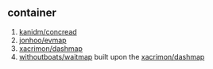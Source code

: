 ## container
 1. [kanidm/concread](https://github.com/kanidm/concread)
 2. [jonhoo/evmap](https://github.com/jonhoo/evmap)
 3. [xacrimon/dashmap]
 4. [withoutboats/waitmap](https://github.com/withoutboats/waitmap) built upon the [xacrimon/dashmap]

[xacrimon/dashmap]: https://github.com/xacrimon/dashmap
